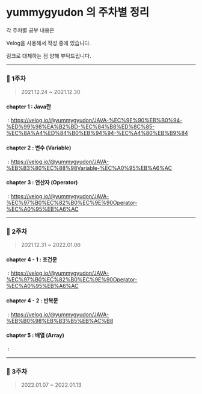 # yummygyudon 의 주차별 정리

각 주차별 공부 내용은

Velog을 사용해서 작성 중에 있습니다.



링크로 대체하는 점 양해 부탁드립니다.

---

### 📌 1주차

> 2021.12.24 ~ 2021.12.30

#### chapter 1 : Java란 

​	: https://velog.io/@yummygyudon/JAVA-%EC%9E%90%EB%B0%94-%ED%99%98%EA%B2%BD-%EC%84%B8%ED%8C%85-%EC%8A%A4%ED%84%B0%EB%94%94-%EC%A4%80%EB%B9%84

#### chapter 2 : 변수 (Variable)

​	: https://velog.io/@yummygyudon/JAVA-%EB%B3%80%EC%88%98Variable-%EC%A0%95%EB%A6%AC

#### chapter 3 : 연산자 (Operator)

​	: https://velog.io/@yummygyudon/JAVA-%EC%97%B0%EC%82%B0%EC%9E%90Operator-%EC%A0%95%EB%A6%AC



---

### 📌 2주차

> 2021.12.31 ~ 2022.01.06

#### chapter 4 - 1 : 조건문

​	: https://velog.io/@yummygyudon/JAVA-%EC%97%B0%EC%82%B0%EC%9E%90Operator-%EC%A0%95%EB%A6%AC

#### chapter 4 - 2 : 반복문

​	: https://velog.io/@yummygyudon/JAVA-%EB%B0%98%EB%B3%B5%EB%AC%B8

#### chapter 5 : 배열 (Array)

​	: 



---

### 📌 3주차

> 2022.01.07 ~ 2022.01.13


